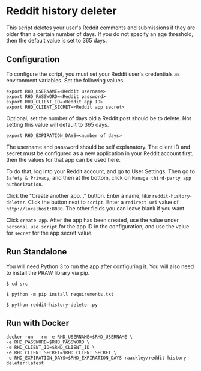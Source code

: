 # Reddit history deleter

This script deletes your user's Reddit comments and submissions if they are older than a certain number of days.  If you do not specify an age threshold, then the default value is set to 365 days.

## Configuration

To configure the script, you must set your Reddit user's credentials as environment variables.  Set the following values.

```
export RHD_USERNAME=<Reddit username>
export RHD_PASSWORD=<Reddit password>
export RHD_CLIENT_ID=<Reddit app ID>
export RHD_CLIENT_SECRET=<Reddit app secret>
```
Optional, set the number of days old a Reddit post should be to delete.  Not setting this value will default to 365 days.

```
export RHD_EXPIRATION_DAYS=<number of days>
```

The username and password should be self explanatory.  The client ID and secret must be configured as a new application in your Reddit account first, then the values for that app can be used here.

To do that, log into your Reddit account, and go to User Settings.  Then go to `Safety & Privacy`, and then at the bottom, click on `Manage third-party app authorization`.

Click the "Create another app..." button.  Enter a name, like `reddit-history-deleter`.  Click the button next to `script`.  Enter a `redirect uri` value of `http://localhost:8080`.  The other fields you can leave blank if you want.

Click `create app`.  After the app has been created, use the value under `personal use script` for the app ID in the configuration, and use the value for `secret` for the app secret value.

## Run Standalone

You will need Python 3 to run the app after configuring it.  You will also need to install the PRAW library via pip.

```
$ cd src
```

```
$ python -m pip install requirements.txt
```

```
$ python reddit-history-deleter.py
```

## Run with Docker

```
docker run --rm -e RHD_USERNAME=$RHD_USERNAME \
-e RHD_PASSWORD=$RHD_PASSWORD \
-e RHD_CLIENT_ID=$RHD_CLIENT_ID \
-e RHD_CLIENT_SECRET=$RHD_CLIENT_SECRET \
-e RHD_EXPIRATION_DAYS=$RHD_EXPIRATION_DAYS raackley/reddit-history-deleter:latest
```